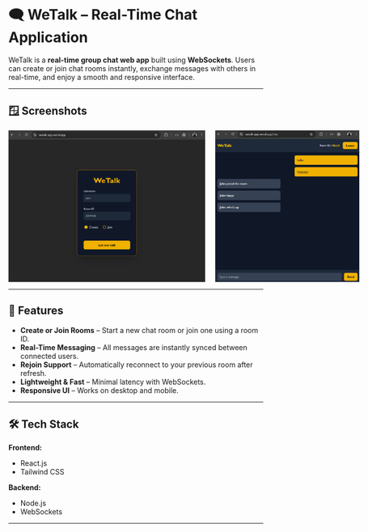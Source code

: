 # 🗨️ WeTalk – Real-Time Chat Application

WeTalk is a **real-time group chat web app** built using **WebSockets**. Users can create or join chat rooms instantly, exchange messages with others in real-time, and enjoy a smooth and responsive interface.

---

## 🪟 Screenshots

<div style='display:flex;'>
    <img style='height:300px; margin-right:20px;' src="./screenshots/home.png"/>
    <img style='height:300px;' src="./screenshots/chat.png"/>
</div>

---

## 🚀 Features

- **Create or Join Rooms** – Start a new chat room or join one using a room ID.  
- **Real-Time Messaging** – All messages are instantly synced between connected users.  
- **Rejoin Support** – Automatically reconnect to your previous room after refresh.  
- **Lightweight & Fast** – Minimal latency with WebSockets.  
- **Responsive UI** – Works on desktop and mobile.

---

## 🛠️ Tech Stack

**Frontend:**
- React.js  
- Tailwind CSS  

**Backend:**
- Node.js  
- WebSockets

---


